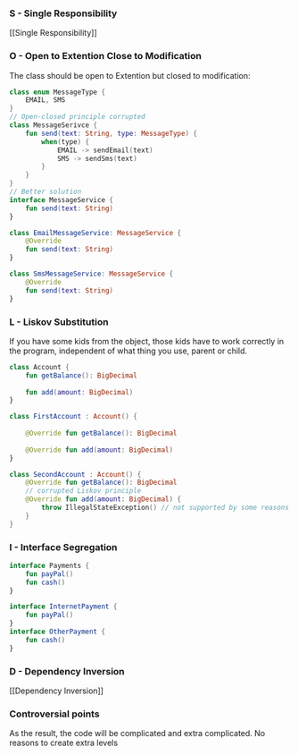 ### S - Single Responsibility
[[Single Responsibility]]

### O - Open to Extention Close to Modification

The class should be open to Extention but closed to modification:
```kotlin
class enum MessageType {
	EMAIL, SMS
}
// Open-closed principle corrupted
class MessageSerivce {
	fun send(text: String, type: MessageType) {
		when(type) {
			EMAIL -> sendEmail(text)
			SMS -> sendSms(text)
		}
	}
}
// Better solution
interface MessageService {
	fun send(text: String)
}

class EmailMessageService: MessageService {
	@Override
	fun send(text: String)
}

class SmsMessageService: MessageService {
	@Override
	fun send(text: String)
}
```

### L - Liskov Substitution
If you have some kids from the object, those kids have to work correctly in the program, independent of what thing you use, parent or child.

```kotlin
class Account {
	fun getBalance(): BigDecimal
	
	fun add(amount: BigDecimal)
}

class FirstAccount : Account() {
	
	@Override fun getBalance(): BigDecimal
	
	@Override fun add(amount: BigDecimal)
}

class SecondAccount : Account() {
	@Override fun getBalance(): BigDecimal
	// corrupted Liskov principle	
	@Override fun add(amount: BigDecimal) {
		throw IllegalStateException() // not supported by some reasons
	}
}
```



### I - Interface Segregation
```kotlin
interface Payments {
	fun payPal()
	fun cash()
}

interface InternetPayment {
	fun payPal()
}
interface OtherPayment {
	fun cash()
}
```

### D - Dependency Inversion
[[Dependency Inversion]]
### Controversial points

As the result, the code will be complicated and extra complicated. 
No reasons to create extra levels